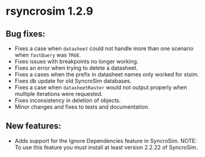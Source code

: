 # rsyncrosim 1.2.9

## Bug fixes:

* Fixes a case when `datasheet` could not handle more than one scenario when `fastQuery` was `TRUE`.
* Fixes issues with breakpoints no longer working.
* Fixes an error when trying to delete a datasheet.
* Fixes a cases when the prefix in datasheet names only worked for stsim.
* Fixes db update for old SyncroSim databases.
* Fixes a case when `datasheetRaster` would not output properly when multiple iterations were requested.
* Fixes inconsistency in deletion of objects.
* Minor changes and fixes to tests and documentation.

## New features:

* Adds support for the Ignore Dependencies feature in SyncroSim. NOTE: To use this feature you must install at least version 2.2.22 of SyncroSim.